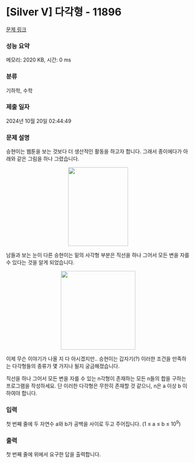 # [Silver V] 다각형 - 11896 

[문제 링크](https://www.acmicpc.net/problem/11896) 

### 성능 요약

메모리: 2020 KB, 시간: 0 ms

### 분류

기하학, 수학

### 제출 일자

2024년 10월 20일 02:44:49

### 문제 설명

<p>승현이는 웹툰을 보는 것보다 더 생산적인 활동을 하고자 합니다. 그래서 종이에다가 아래와 같은 그림을 하나 그렸습니다.</p>

<p style="text-align: center;"><img alt="" src="https://onlinejudgeimages.s3-ap-northeast-1.amazonaws.com/problem/11896/1.png" style="height:215px; width:164px"></p>

<p>남들과 보는 눈이 다른 승현이는 밑의 사각형 부분은 직선을 하나 그어서 모든 변을 자를 수 있다는 것을 알게 되었습니다.</p>

<p style="text-align: center;"><img alt="" src="https://onlinejudgeimages.s3-ap-northeast-1.amazonaws.com/problem/11896/2.png" style="height:215px; width:204px"></p>

<p>이제 무슨 이야기가 나올 지 다 아시겠지만.. 승현이는 갑자기(?) 이러한 조건을 만족하는 다각형들의 종류가 몇 가지나 될지 궁금해졌습니다.</p>

<p>직선을 하나 그어서 모든 변을 자를 수 있는 n각형이 존재하는 모든 n들의 합을 구하는 프로그램을 작성하세요. 단 이러한 다각형은 무한히 존재할 것 같으니, n은 a 이상 b 이하여야 합니다.</p>

### 입력 

 <p>첫 번째 줄에 두 자연수 a와 b가 공백을 사이로 두고 주어집니다. (1 ≤ a ≤ b ≤ 10<sup>9</sup>)</p>

### 출력 

 <p>첫 번째 줄에 위에서 요구한 답을 출력합니다.</p>


